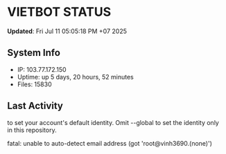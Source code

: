 # VIETBOT STATUS
**Updated**: Fri Jul 11 05:05:18 PM +07 2025

## System Info
- IP: 103.77.172.150
- Uptime: up 5 days, 20 hours, 52 minutes
- Files: 15830

## Last Activity

to set your account's default identity.
Omit --global to set the identity only in this repository.

fatal: unable to auto-detect email address (got 'root@vinh3690.(none)')
